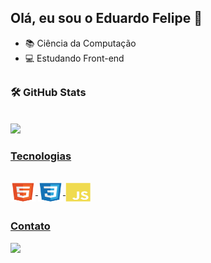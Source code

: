 ## <div> Olá, eu sou o Eduardo Felipe 👋 </div>


* 📚 Ciência da Computação
* 💻 Estudando Front-end

##
### 🛠️ GitHub Stats
<div style="display: inline_block"><br>
  <a href="https://github.com/EduardoF3lipe">
  <img height="150em" src="https://github-readme-stats.vercel.app/api?username=EduardoF3lipe&show_icons=true&theme=tokyonight&include_all_commits=true&count_private=true"/>
</div>

### Tecnologias
  
<div style="display: inline_block"><br>
  <img align="center" alt="Edu-HTML" height="30" width="40" src="https://raw.githubusercontent.com/devicons/devicon/master/icons/html5/html5-original.svg">
  <img align="center" alt="Edu-CSS" height="30" width="40" src="https://raw.githubusercontent.com/devicons/devicon/master/icons/css3/css3-original.svg">
  <img align="center" alt="Edu-CSS" height="30" width="40" src="https://raw.githubusercontent.com/devicons/devicon/master/icons/javascript/javascript-plain.svg">
</div>

##
### Contato
<div> 
  <a href="https://www.linkedin.com/in/eduardo-felipe-812101211" target="_blank"><img height="30em" src="https://cdn.jsdelivr.net/gh/devicons/devicon/icons/linkedin/linkedin-original.svg" />

</div>
